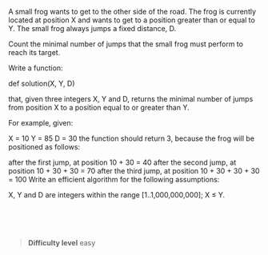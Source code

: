 A small frog wants to get to the other side of the road. The frog is currently located at position X and wants to get to a position greater than or equal to Y. The small frog always jumps a fixed distance, D.

Count the minimal number of jumps that the small frog must perform to reach its target.

Write a function:

def solution(X, Y, D)

that, given three integers X, Y and D, returns the minimal number of jumps from position X to a position equal to or greater than Y.

For example, given:

  X = 10
  Y = 85
  D = 30
the function should return 3, because the frog will be positioned as follows:

after the first jump, at position 10 + 30 = 40
after the second jump, at position 10 + 30 + 30 = 70
after the third jump, at position 10 + 30 + 30 + 30 = 100
Write an efficient algorithm for the following assumptions:

X, Y and D are integers within the range [1..1,000,000,000];
X ≤ Y.


<br><br><br>

> **Difficulty level**
> easy
